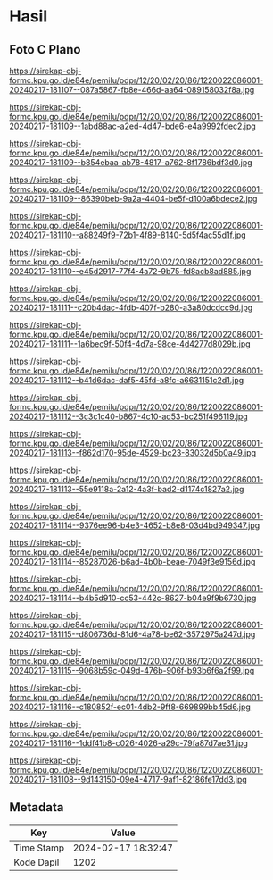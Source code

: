 # Hasil

## Foto C Plano

https://sirekap-obj-formc.kpu.go.id/e84e/pemilu/pdpr/12/20/02/20/86/1220022086001-20240217-181107--087a5867-fb8e-466d-aa64-089158032f8a.jpg

https://sirekap-obj-formc.kpu.go.id/e84e/pemilu/pdpr/12/20/02/20/86/1220022086001-20240217-181109--1abd88ac-a2ed-4d47-bde6-e4a9992fdec2.jpg

https://sirekap-obj-formc.kpu.go.id/e84e/pemilu/pdpr/12/20/02/20/86/1220022086001-20240217-181109--b854ebaa-ab78-4817-a762-8f1786bdf3d0.jpg

https://sirekap-obj-formc.kpu.go.id/e84e/pemilu/pdpr/12/20/02/20/86/1220022086001-20240217-181109--86390beb-9a2a-4404-be5f-d100a6bdece2.jpg

https://sirekap-obj-formc.kpu.go.id/e84e/pemilu/pdpr/12/20/02/20/86/1220022086001-20240217-181110--a88249f9-72b1-4f89-8140-5d5f4ac55d1f.jpg

https://sirekap-obj-formc.kpu.go.id/e84e/pemilu/pdpr/12/20/02/20/86/1220022086001-20240217-181110--e45d2917-77f4-4a72-9b75-fd8acb8ad885.jpg

https://sirekap-obj-formc.kpu.go.id/e84e/pemilu/pdpr/12/20/02/20/86/1220022086001-20240217-181111--c20b4dac-4fdb-407f-b280-a3a80dcdcc9d.jpg

https://sirekap-obj-formc.kpu.go.id/e84e/pemilu/pdpr/12/20/02/20/86/1220022086001-20240217-181111--1a6bec9f-50f4-4d7a-98ce-4d4277d8029b.jpg

https://sirekap-obj-formc.kpu.go.id/e84e/pemilu/pdpr/12/20/02/20/86/1220022086001-20240217-181112--b41d6dac-daf5-45fd-a8fc-a6631151c2d1.jpg

https://sirekap-obj-formc.kpu.go.id/e84e/pemilu/pdpr/12/20/02/20/86/1220022086001-20240217-181112--3c3c1c40-b867-4c10-ad53-bc251f496119.jpg

https://sirekap-obj-formc.kpu.go.id/e84e/pemilu/pdpr/12/20/02/20/86/1220022086001-20240217-181113--f862d170-95de-4529-bc23-83032d5b0a49.jpg

https://sirekap-obj-formc.kpu.go.id/e84e/pemilu/pdpr/12/20/02/20/86/1220022086001-20240217-181113--55e9118a-2a12-4a3f-bad2-d1174c1827a2.jpg

https://sirekap-obj-formc.kpu.go.id/e84e/pemilu/pdpr/12/20/02/20/86/1220022086001-20240217-181114--9376ee96-b4e3-4652-b8e8-03d4bd949347.jpg

https://sirekap-obj-formc.kpu.go.id/e84e/pemilu/pdpr/12/20/02/20/86/1220022086001-20240217-181114--85287026-b6ad-4b0b-beae-7049f3e9156d.jpg

https://sirekap-obj-formc.kpu.go.id/e84e/pemilu/pdpr/12/20/02/20/86/1220022086001-20240217-181114--b4b5d910-cc53-442c-8627-b04e9f9b6730.jpg

https://sirekap-obj-formc.kpu.go.id/e84e/pemilu/pdpr/12/20/02/20/86/1220022086001-20240217-181115--d806736d-81d6-4a78-be62-3572975a247d.jpg

https://sirekap-obj-formc.kpu.go.id/e84e/pemilu/pdpr/12/20/02/20/86/1220022086001-20240217-181115--9068b59c-049d-476b-906f-b93b6f6a2f99.jpg

https://sirekap-obj-formc.kpu.go.id/e84e/pemilu/pdpr/12/20/02/20/86/1220022086001-20240217-181116--c180852f-ec01-4db2-9ff8-669899bb45d6.jpg

https://sirekap-obj-formc.kpu.go.id/e84e/pemilu/pdpr/12/20/02/20/86/1220022086001-20240217-181116--1ddf41b8-c026-4026-a29c-79fa87d7ae31.jpg

https://sirekap-obj-formc.kpu.go.id/e84e/pemilu/pdpr/12/20/02/20/86/1220022086001-20240217-181108--9d143150-09e4-4717-9af1-82186fe17dd3.jpg


## Metadata

| Key        | Value               |
| ---------- | ------------------- |
| Time Stamp | 2024-02-17 18:32:47 |
| Kode Dapil | 1202                |



